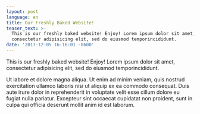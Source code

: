 ```yaml
---
layout: post
language: en
title: Our Freshly Baked Website!
teaser_text: >-
  This is our freshly baked website! Enjoy! Lorem ipsum dolor sit amet,
  consectetur adipisicing elit, sed do eiusmod temporincididunt.
date: '2017-12-05 16:16:01 -0600'
---
```


This is our freshly baked website! Enjoy! Lorem ipsum dolor sit amet, consectetur adipisicing elit, sed do eiusmod temporincididunt.

Ut labore et dolore magna aliqua. Ut enim ad minim veniam, quis nostrud exercitation ullamco laboris nisi ut aliquip ex ea commodo consequat. Duis aute irure dolor in reprehenderit in voluptate velit esse cillum dolore eu fugiat nulla pariatur. Excepteur sint occaecat cupidatat non proident, sunt in culpa qui officia deserunt mollit anim id est laborum.
